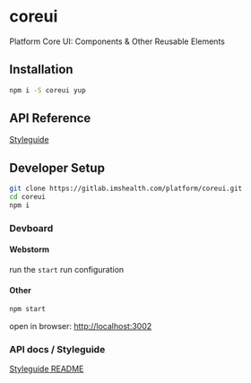 # coreui

Platform Core UI: Components & Other Reusable Elements

## Installation
```sh
npm i -S coreui yup
```

## API Reference
[Styleguide](http://coreui.platform.ims.io/styleguide/)

## Developer Setup
```sh
git clone https://gitlab.imshealth.com/platform/coreui.git
cd coreui
npm i
```
### Devboard

#### Webstorm
run the `start` run configuration

#### Other 
```sh
npm start
```

open in browser: [http://localhost:3002](http://localhost:3002)

### API docs / Styleguide

[Styleguide README](https://gitlab.imshealth.com/platform-coreui-resources/coreui-styleguide/README.md)









